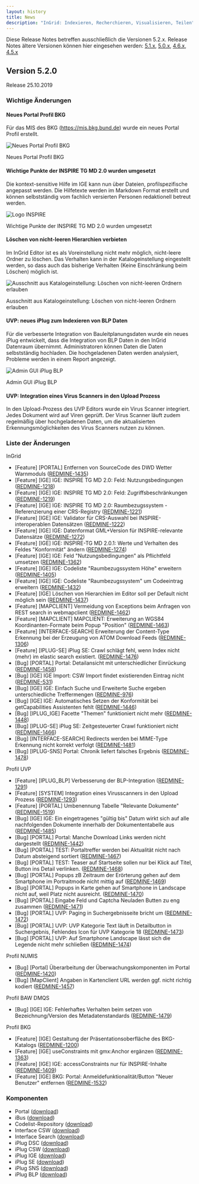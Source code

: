 ```yaml
---
layout: history
title: News
description: "InGrid: Indexieren, Recherchieren, Visualisieren, Teilen"
---
```


Diese Release Notes betreffen ausschließlich die Versionen 5.2.x. Release Notes ältere Versionen können hier eingesehen werden:  [5.1.x](/5.1.0/about/history.html), [5.0.x](/5.0.0/about/history.html), [4.6.x](/4.6.0/about/history.html), [4.5.x](/4.5.0/about/history.html)



## Version 5.2.0

Release 25.10.2019

### Wichtige Änderungen

#### Neues Portal Profil BKG

Für das MIS des BKG (https://mis.bkg.bund.de) wurde ein neues Portal Profil erstellt.

![Neues Portal Profil BKG](../images/bkg_portal_profile.png "Neues Portal Profil BKG")
<figcaption class="figcaption">Neues Portal Profil BKG</figcaption>

#### Wichtige Punkte der INSPIRE TG MD 2.0 wurden umgesetzt

Die kontext-sensitive Hilfe im IGE kann nun über Dateien, profilspezifische angepasst werden. Die Hilfetexte werden im Markdown Format erstellt und können selbstständig vom fachlich versierten Personen redaktionell betreut werden.

![Logo INSPIRE](../images/inspire_logo.jpg "Logo INSPIRE")
<figcaption class="figcaption">Wichtige Punkte der INSPIRE TG MD 2.0 wurden umgesetzt</figcaption>

#### Löschen von nicht-leeren Hierarchien verbieten

Im InGrid Editor ist es als Voreinstellung nicht mehr möglich, nicht-leere Ordner zu löschen. Das Verhalten kann in der Katalogeinstellung eingestellt werden, so dass auch das bisherige Verhalten (Keine Einschränkung beim Löschen) möglich ist.

![Ausschnitt aus Katalogeinstellung: Löschen von nicht-leeren Ordnern erlauben](../images/ige_delete_non_empty_folders.png "Ausschnitt aus Katalogeinstellung: Löschen von nicht-leeren Ordnern erlauben")
<figcaption class="figcaption">Ausschnitt aus Katalogeinstellung: Löschen von nicht-leeren Ordnern erlauben</figcaption>

#### UVP: neues iPlug zum Indexieren von BLP Daten

Für die verbesserte Integration von Bauleitplanungsdaten wurde ein neues iPlug entwickelt, dass die Integration von BLP Daten in den InGrid Datenraum übernimmt. Administratoren können Daten die Daten selbstständig hochladen. Die hochgeladenen Daten werden analysiert, Probleme werden in einem Report angezeigt.

![Admin GUI iPlug BLP](../images/iplug_blp.png "Admin GUI iPlug BLP")
<figcaption class="figcaption">Admin GUI iPlug BLP</figcaption>

#### UVP: Integration eines Virus Scanners in den Upload Prozess

In den Upload-Prozess des UVP Editors wurde ein Virus Scanner integriert. Jedes Dokument wird auf Viren geprüft. Der Virus Scanner läuft zudem regelmäßig über hochgeladenen Daten, um die aktualisierten Erkennungsmöglichkeiten des Virus Scanners nutzen zu können.


### Liste der Änderungen

InGrid

- [Feature] [PORTAL] Entfernen von SourceCode des DWD Wetter Warnmoduls ([REDMINE-1435](https://redmine.informationgrid.eu/issues/1435))
- [Feature] [IGE] IGE: INSPIRE TG MD 2.0: Feld: Nutzungsbedingungen ([REDMINE-1218](https://redmine.informationgrid.eu/issues/1218))
- [Feature] [IGE] IGE: INSPIRE TG MD 2.0: Feld: Zugriffsbeschränkungen ([REDMINE-1219](https://redmine.informationgrid.eu/issues/1219))
- [Feature] [IGE] IGE: INSPIRE TG MD 2.0: Raumbezugssystem - Referenzierung einer CRS-Registry ([REDMINE-1221](https://redmine.informationgrid.eu/issues/1221))
- [Feature] [IGE] IGE: Validator für CRS-Auswahl bei INSPIRE-interoperablen Datensätzen ([REDMINE-1222](https://redmine.informationgrid.eu/issues/1222))
- [Feature] [IGE] IGE: Datenformat GML+Version für INSPIRE-relevante Datensätze ([REDMINE-1272](https://redmine.informationgrid.eu/issues/1272))
- [Feature] [IGE] IGE: INSPIRE-TG MD 2.0.1: Werte und Verhalten des Feldes "Konformität" ändern ([REDMINE-1274](https://redmine.informationgrid.eu/issues/1274))
- [Feature] [IGE] IGE: Feld "Nutzungsbedingungen" als Pflichtfeld umsetzen ([REDMINE-1362](https://redmine.informationgrid.eu/issues/1362))
- [Feature] [IGE] IGE: Codeliste "Raumbezugssystem Höhe" erweitern ([REDMINE-1405](https://redmine.informationgrid.eu/issues/1405))
- [Feature] [IGE] IGE: Codeliste "Raumbezugssystem" um Codeeintrag erweitern ([REDMINE-1432](https://redmine.informationgrid.eu/issues/1432))
- [Feature] [IGE] Löschen von Hierarchien im Editor soll per Default nicht möglich sein ([REDMINE-1437](https://redmine.informationgrid.eu/issues/1437))
- [Feature] [MAPCLIENT] Vermeidung von Exceptions beim Anfragen von REST search in webmapclient ([REDMINE-1462](https://redmine.informationgrid.eu/issues/1462))
- [Feature] [MAPCLIENT] MAPCLIENT: Erweiterung an WGS84 Koordinanten-Formate beim Popup "Position" ([REDMINE-1463](https://redmine.informationgrid.eu/issues/1463))
- [Feature] [INTERFACE-SEARCH] Erweiterung der Content-Type Erkennung bei der Erzeugung von ATOM Download Feeds ([REDMINE-1306](https://redmine.informationgrid.eu/issues/1306))
- [Feature] [IPLUG-SE] iPlug SE:  Crawl schlägt fehl, wenn Index nicht (mehr) im elastic search existiert. ([REDMINE-1476](https://redmine.informationgrid.eu/issues/1476))
- [Bug] [PORTAL] Portal: Detailansicht mit unterschiedlicher Einrückung ([REDMINE-1458](https://redmine.informationgrid.eu/issues/1458))
- [Bug] [IGE] IGE Import: CSW Import findet existierenden Eintrag nicht ([REDMINE-531](https://redmine.informationgrid.eu/issues/531))
- [Bug] [IGE] IGE: Einfach Suche und Erweiterte Suche ergeben unterschiedliche Treffermengen ([REDMINE-976](https://redmine.informationgrid.eu/issues/976))
- [Bug] [IGE] IGE: Automatisches Setzen der Konformität bei getCapabilities Assistenten fehlt ([REDMINE-1446](https://redmine.informationgrid.eu/issues/1446))
- [Bug] [IPLUG_IGE] Facette "Themen" funktioniert nicht mehr ([REDMINE-1448](https://redmine.informationgrid.eu/issues/1448))
- [Bug] [IPLUG-SE] iPlug SE: Zeitgesteuerter Crawl funktioniert nicht ([REDMINE-1466](https://redmine.informationgrid.eu/issues/1466))
- [Bug] [INTERFACE-SEARCH] Redirects werden bei MIME-Type Erkennung nicht korrekt verfolgt ([REDMINE-1481](https://redmine.informationgrid.eu/issues/1481))
- [Bug] [IPLUG-SNS] Portal: Chronik liefert falsches Ergebnis ([REDMINE-1478](https://redmine.informationgrid.eu/issues/1478))

Profil UVP

- [Feature] [IPLUG_BLP] Verbesserung der BLP-Integration ([REDMINE-1291](https://redmine.informationgrid.eu/issues/1291))
- [Feature] [SYSTEM] Integration eines Virusscanners in den Upload Prozess ([REDMINE-1293](https://redmine.informationgrid.eu/issues/1293))
- [Feature] [PORTAL] Umbenennung Tabelle "Relevante Dokumente" ([REDMINE-1519](https://redmine.informationgrid.eu/issues/1519))
- [Bug] [IGE] IGE: Ein eingetragenes "gültig bis" Datum wirkt sich auf alle nachfolgenden Dokumente innerhalb der Dokumententabelle aus ([REDMINE-1485](https://redmine.informationgrid.eu/issues/1485))
- [Bug] [PORTAL] Portal: Manche Download Links werden nicht dargestellt ([REDMINE-1442](https://redmine.informationgrid.eu/issues/1442))
- [Bug] [PORTAL] TEST: Portaltreffer werden bei Aktualität nicht nach Datum absteigend sortiert ([REDMINE-1467](https://redmine.informationgrid.eu/issues/1467))
- [Bug] [PORTAL] TEST: Teaser auf Startseite sollen nur bei Klick auf Titel, Button ins Detail verlinken. ([REDMINE-1468](https://redmine.informationgrid.eu/issues/1468))
- [Bug] [PORTAL] Popups zB Zeitraum der Erörterung gehen auf dem Smartphone im Portraitmode nicht mittig auf ([REDMINE-1469](https://redmine.informationgrid.eu/issues/1469))
- [Bug] [PORTAL] Popups in Karte gehen auf Smartphone in Landscape nicht auf, weil Platz nicht ausreicht. ([REDMINE-1470](https://redmine.informationgrid.eu/issues/1470))
- [Bug] [PORTAL] Eingabe Feld und Captcha Neuladen Butten zu eng zusammen ([REDMINE-1471](https://redmine.informationgrid.eu/issues/1471))
- [Bug] [PORTAL] UVP: Paging in Suchergebnisseite bricht um ([REDMINE-1472](https://redmine.informationgrid.eu/issues/1472))
- [Bug] [PORTAL] UVP: UVP Kategorie Text läuft in Detailbutton in Suchergebnis, Fehlendes Icon für UVP Kategorie 18 ([REDMINE-1473](https://redmine.informationgrid.eu/issues/1473))
- [Bug] [PORTAL] UVP: Auf Smartphone Landscape lässt sich die Legende nicht mehr schließen ([REDMINE-1474](https://redmine.informationgrid.eu/issues/1474))


Profil NUMIS

- [Bug] [Portal] Überarbeitung der Überwachungskomponenten im Portal ([REDMINE-1420](https://redmine.informationgrid.eu/issues/1420))
- [Bug] [MapClient] Angaben in Kartenclient URL werden ggf. nicht richtig kodiert ([REDMINE-1457](https://redmine.informationgrid.eu/issues/1457))

Profil BAW DMQS

- [Bug] [IGE] IGE: Fehlerhaftes Verhalten beim setzen von Bezeichnung/Version des Metadatenstandards ([REDMINE-1479](https://redmine.informationgrid.eu/issues/1479))

Profil BKG

- [Feature] [IGE] Gestaltung der Präsentationsoberfläche des BKG-Katalogs ([REDMINE-1200](https://redmine.informationgrid.eu/issues/1200))
- [Feature] [IGE] useConstraints mit gmx:Anchor ergänzen ([REDMINE-1363](https://redmine.informationgrid.eu/issues/1363))
- [Feature] [IGE] IGE: accessConstraints nur für INSPIRE-Inhalte ([REDMINE-1409](https://redmine.informationgrid.eu/issues/1409))
- [Feature] [IGE] BKG: Portal: Anmeldefunktionalität/Button "Neuer Benutzer" entfernen ([REDMINE-1532](https://redmine.informationgrid.eu/issues/1532))


### Komponenten

- Portal ([download](https://distributions.informationgrid.eu/ingrid-portal/5.2.0/))
- iBus ([download](https://distributions.informationgrid.eu/ingrid-ibus/5.2.0/))
- Codelist-Repository ([download](https://distributions.informationgrid.eu/ingrid-codelist-repository/5.2.0/))
- Interface CSW ([download](https://distributions.informationgrid.eu/ingrid-interface-csw/5.2.0/))
- Interface Search ([download](https://distributions.informationgrid.eu/ingrid-interface-search/5.2.0/))
- iPlug DSC ([download](https://distributions.informationgrid.eu/ingrid-iplug-dsc/5.2.0/))
- iPlug CSW ([download](https://distributions.informationgrid.eu/ingrid-iplug-csw-dsc/5.2.0/))
- iPlug IGE ([download](https://distributions.informationgrid.eu/ingrid-iplug-ige/5.2.0/))
- iPlug SE ([download](https://distributions.informationgrid.eu/ingrid-iplug-se/5.2.0/))
- iPlug SNS ([download](https://distributions.informationgrid.eu/ingrid-iplug-sns/5.2.0/))
- iPlug BLP ([download](https://distributions.informationgrid.eu/ingrid-iplug-blp/5.2.0/))

